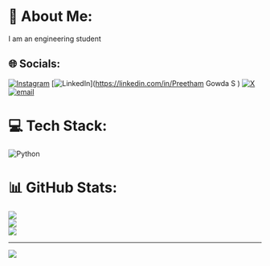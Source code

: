 # 💫 About Me:
I am an engineering student 


## 🌐 Socials:
[![Instagram](https://img.shields.io/badge/Instagram-%23E4405F.svg?logo=Instagram&logoColor=white)](https://instagram.com/preetham_1209_gowda) [![LinkedIn](https://img.shields.io/badge/LinkedIn-%230077B5.svg?logo=linkedin&logoColor=white)](https://linkedin.com/in/Preetham Gowda S ) [![X](https://img.shields.io/badge/X-black.svg?logo=X&logoColor=white)](https://x.com/PreethamGowda77) [![email](https://img.shields.io/badge/Email-D14836?logo=gmail&logoColor=white)](mailto:preetamgowdas44@gmail.com) 

# 💻 Tech Stack:
![Python](https://img.shields.io/badge/python-3670A0?style=for-the-badge&logo=python&logoColor=ffdd54)
# 📊 GitHub Stats:
![](https://github-readme-stats.vercel.app/api?username=preetamgowdas44-cpu&theme=neon&hide_border=false&include_all_commits=true&count_private=true)<br/>
![](https://nirzak-streak-stats.vercel.app/?user=preetamgowdas44-cpu&theme=neon&hide_border=false)<br/>
![](https://github-readme-stats.vercel.app/api/top-langs/?username=preetamgowdas44-cpu&theme=neon&hide_border=false&include_all_commits=true&count_private=true&layout=compact)

---
[![](https://visitcount.itsvg.in/api?id=preetamgowdas44-cpu&icon=8&color=0)](https://visitcount.itsvg.in)

<!-- Proudly created with GPRM ( https://gprm.itsvg.in ) -->
